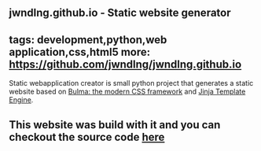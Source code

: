 jwndlng.github.io - Static website generator
-----
tags: development,python,web application,css,html5
more: https://github.com/jwndlng/jwndlng.github.io
-----
Static webapplication creator is small python project that generates a static website based on <a target="_blank" href="https://bulma.io">Bulma: the modern CSS framework</a> and <a target="_blank" href="https://jinja.palletsprojects.com/en/3.0.x/">Jinja Template Engine</a>.

This website was build with it and you can checkout the source code <a href="https://github.com/jwndlng/jwndlng.github.io">here</a>
-----
